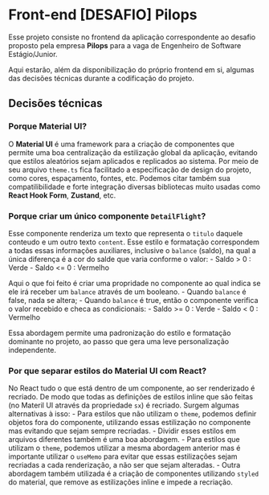 # Front-end [DESAFIO] Pilops
Esse projeto consiste no frontend da aplicação correspondente ao desafio proposto pela empresa **Pilops** para a vaga de Engenheiro de Software Estágio/Junior.

Aqui estarão, além da disponibilização do próprio frontend em si, algumas das decisões técnicas durante a codificação do projeto.

## Decisões técnicas
### Porque Material UI?
O **Material UI** é uma framework para a criação de componentes que permite uma boa centralização da estilização global da aplicação, evitando que estilos aleatórios sejam aplicados e replicados ao sistema. Por meio de seu arquivo `theme.ts` fica facilitado a especificação de design do projeto, como cores, espaçamento, fontes, etc. Podemos citar também sua compatilibilidade e forte integração diversas bibliotecas muito usadas como **React Hook Form**, **Zustand**, etc.

### Porque criar um único componente `DetailFlight`?
Esse componente renderiza um texto que representa o `titulo` daquele conteudo e um outro texto `content`. Esse estilo e formatação correspondem a todas essas informações auxiliares, inclusive o `balance` (saldo), na qual a única diferença é a cor do salde que varia conforme o valor: 
    - Saldo > 0 : Verde
    - Saldo <= 0 : Vermelho

Aqui o que foi feito é criar uma propridade no componente ao qual indica se ele irá receber um `balance` através de um booleano. 
    - Quando `balance` é false, nada se altera;
    - Quando `balance` é true, então o componente verifica o valor recebido e checa as condicionais:
        - Saldo >= 0 : Verde
        - Saldo < 0 : Vermelho

Essa abordagem permite uma padronização do estilo e formatação dominante no projeto, ao passo que gera uma leve personalização independente.

### Por que separar estilos do Material UI com React?
No React tudo o que está dentro de um componente, ao ser renderizado é recriado. De modo que todas as definições de estilos inline que são feitas (no Materil UI através da propriedade `sx`) é recriado. Surgem algumas alternativas à isso:
    - Para estilos que não utilizam o `theme`, podemos definir objetos fora do componente, utilizando essas estilização no componente mas evitando que sejam sempre recriadas.
        - Dividir esses estilos em arquivos diferentes também é uma boa abordagem.
    - Para estilos que utilizam o `theme`, podemos utilizar a mesma abordagem anterior mas é importante utilizar o `useMemo` para evitar que essas estilizações sejam recriadas a cada renderização, a não ser que sejam alteradas.
    - Outra abordagem também utilizada é a criação de componentes utilizando `styled` do material, que remove as estilizações inline e impede a recriação.
